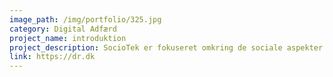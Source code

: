 ```yaml
---
image_path: /img/portfolio/325.jpg
category: Digital Adfærd
project_name: introduktion
project_description: SocioTek er fokuseret omkring de sociale aspekter af teknologien. Vi interesserer os for hvilke medier vi bruger, hvordan det påvirker vores hverdag og samfund. SocioTek er fokuseret omkring de sociale aspekter af teknologien. Vi interesserer os for hvilke medier vi bruger, hvordan det påvirker vores hverdag og samfund. SocioTek er fokuseret omkring de sociale aspekter af teknologien. Vi interesserer os for hvilke medier vi bruger, hvordan det påvirker vores hverdag og samfund. SocioTek er fokuseret omkring de sociale aspekter af teknologien. Vi interesserer os for hvilke medier vi bruger, hvordan det påvirker vores hverdag og samfund.
link: https://dr.dk
---
```

